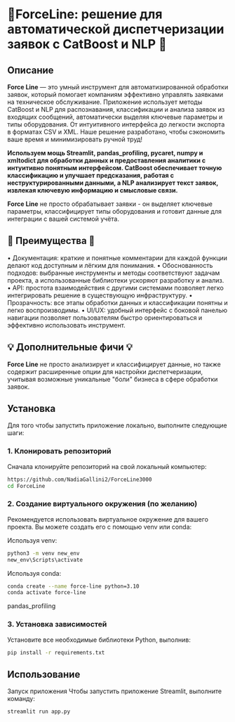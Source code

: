 ﻿# 🌟ForceLine: решение для автоматической диспетчеризации заявок с CatBoost и NLP 🌟







## Описание
**Force Line** — это умный инструмент для автоматизированной обработки заявок, который помогает компаниям эффективно управлять заявками на техническое обслуживание. Приложение использует методы CatBoost и NLP для распознавания, классификации и анализа заявок из входящих сообщений, автоматически выделяя ключевые параметры и типы оборудования. От интуитивного интерфейса до легкости экспорта в форматах CSV и XML. Наше решение разработано, чтобы сэкономить ваше время и минимизировать ручной труд!

**Используем мощь Streamlit, pandas_profiling, pycaret, numpy и xmltodict для обработки данных и предоставления аналитики с интуитивно понятным интерфейсом. CatBoost обеспечивает точную классификацию и улучшает предсказания, работая с неструктурированными данными, а NLP анализирует текст заявок, извлекая ключевую информацию и смысловые связи.**

**Force Line** не просто обрабатывает заявки - он выделяет ключевые параметры, классифицирует типы оборудования и готовит данные для интеграции с вашей системой учёта.

## 📝 Преимущества 📝
• Документация: краткие и понятные комментарии для каждой функции делают код доступным и лёгким для понимания.
• Обоснованность подходов: выбранные инструменты и методы соответствуют задачам проекта, а использованные библиотеки ускоряют разработку и анализ.
• API: простота взаимодействия с другими системами позволяет легко интегрировать решение в существующую инфраструктуру.
• Прозрачность: все этапы обработки данных и классификации понятны и легко воспроизводимы.
• UI/UX: удобный интерфейс с боковой панелью навигации позволяет пользователям быстро ориентироваться и эффективно использовать инструмент.

## 💡 Дополнительные фичи 💡
**Force Line**  не просто анализирует и классифицирует данные, но также содержит расширенные опции для настройки диспетчеризации, учитывая возможные уникальные "боли" бизнеса в сфере обработки заявок.

## Установка

Для того чтобы запустить приложение локально, выполните следующие шаги:

### 1. Клонировать репозиторий
Сначала клонируйте репозиторий на свой локальный компьютер:

```bash
https://github.com/NadiaGallini2/ForceLine3000
cd ForceLine
```

### 2. Создание виртуального окружения (по желанию)
Рекомендуется использовать виртуальное окружение для вашего проекта. Вы можете создать его с помощью venv или conda:

Используя venv:
```bash
python3 -m venv new_env
new_env\Scripts\activate
```
Используя conda:
```bash
conda create --name force-line python=3.10
conda activate force-line
```


pandas_profiling

### 3. Установка зависимостей
Установите все необходимые библиотеки Python, выполнив:
```bash
pip install -r requirements.txt
```

## Использование
Запуск приложения Чтобы запустить приложение Streamlit, выполните команду:

```bash
streamlit run app.py
```
